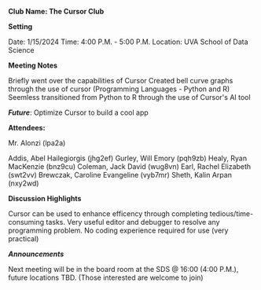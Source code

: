 **Club Name: The Cursor Club**

**Setting**

  Date: 1/15/2024
  Time: 4:00 P.M. - 5:00 P.M.
  Location: UVA School of Data Science

**Meeting Notes**
  
  Briefly went over the capabilities of Cursor
  Created bell curve graphs through the use of cursor (Programming Languages - Python and R)
  Seemless transitioned from Python to R through the use of Cursor's AI tool
  
  ***Future***: Optimize Cursor to build a cool app

**Attendees:** 

Mr. Alonzi (lpa2a)

Addis, Abel Hailegiorgis (jhg2ef)
Gurley, Will Emory (pqh9zb)
Healy, Ryan MacKenzie (bnz9cu)
Coleman, Jack David (wug8vn)
Earl, Rachel Elizabeth (swt2vv)
Brewczak, Caroline Evangeline (vyb7mr)
Sheth, Kalin Arpan (nxy2wd)

**Discussion Highlights**

Cursor can be used to enhance efficency through completing tedious/time-consuming tasks. Very useful editor and debugger to resolve any programming problem. No coding experience required for use (very practical)

***Announcements***

Next meeting will be in the board room at the SDS @ 16:00 (4:00 P.M.), future locations TBD. (Those interested are welcome to join)

